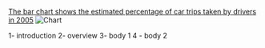 [The bar chart shows the estimated percentage of car trips taken by drivers in 2005](http://ieltsliz.com/ielts-sample-chart-for-writing-task-1/)
![Chart](https://i0.wp.com/ieltsliz.com/wp-content/uploads/2014/11/comparison-chart.jpg)

1- introduction
2- overview
3- body 1
4 - body 2
